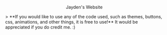 <p align=center>Jayden's Website</p>
> **If you would like to use any of the code used, such as themes, buttons, css, animations, and other things, it is free to use!** It would be appreciated if you do credit me. :)

